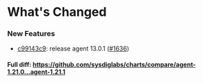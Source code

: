 # What's Changed

### New Features
- [c99143c9](https://github.com/sysdiglabs/charts/commit/c99143c959ddf19b8335fba3631910c9e4b610f4): release agent 13.0.1 ([#1636](https://github.com/sysdiglabs/charts/issues/1636))
#### Full diff: https://github.com/sysdiglabs/charts/compare/agent-1.21.0...agent-1.21.1
